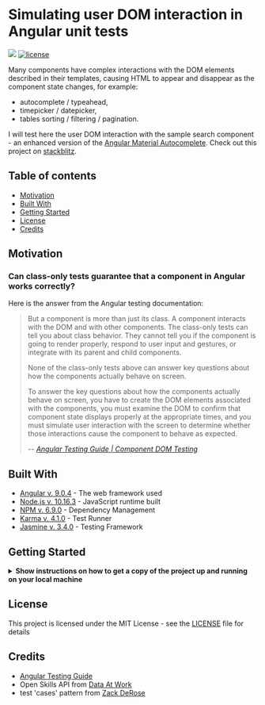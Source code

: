 # Simulating user DOM interaction in Angular unit tests <!-- omit in toc -->

<a href="https://github.com/crappylime/angular-test-typeahead/commits/master"><img src="https://img.shields.io/github/last-commit/crappylime/angular-test-typeahead.svg?style=plasticr"/></a>
[![license](https://img.shields.io/github/license/crappylime/angular-test-typeahead.svg)](https://github.com/crappylime/angular-test-typeahead/blob/master/LICENSE)

Many components have complex interactions with the DOM elements described in their templates, causing HTML to appear and disappear as the component state changes, for example:

- autocomplete / typeahead,
- timepicker / datepicker,
- tables sorting / filtering / pagination.

I will test here the user DOM interaction with the sample search component - an enhanced version of the [Angular Material Autocomplete]().
Check out this project on [stackblitz](https://stackblitz.com/github/crappylime/angular-test-typeahead).

## Table of contents <!-- omit in toc -->

- [Motivation](#motivation)
- [Built With](#built-with)
- [Getting Started](#getting-started)
- [License](#license)
- [Credits](#credits)

## Motivation

### Can class-only tests guarantee that a component in Angular works correctly? <!-- omit in toc -->

Here is the answer from the Angular testing documentation:

> But a component is more than just its class. A component interacts with the DOM and with other components. The class-only tests can tell you about class behavior. They cannot tell you if the component is going to render properly, respond to user input and gestures, or integrate with its parent and child components.
>
> None of the class-only tests above can answer key questions about how the components actually behave on screen.
>
> To answer the key questions about how the components actually behave on screen, you have to create the DOM elements associated with the components, you must examine the DOM to confirm that component state displays properly at the appropriate times, and you must simulate user interaction with the screen to determine whether those interactions cause the component to behave as expected.
>
> -- <cite>[Angular Testing Guide | Component DOM Testing](https://angular.io/guide/testing#component-dom-testing)</cite>

## Built With

- [Angular v. 9.0.4](https://angular.io) - The web framework used
- [Node.js v. 10.16.3](https://nodejs.org) - JavaScript runtime built
- [NPM v. 6.9.0](https://www.npmjs.com) - Dependency Management
- [Karma v. 4.1.0](https://karma-runner.github.io/) - Test Runner
- [Jasmine v. 3.4.0](https://jasmine.github.io/) - Testing Framework

## Getting Started

<details><summary><b>Show instructions on how to get a copy of the project up and running on your local machine</b></summary>

### Prerequisites <!-- omit in toc -->

- [VS Code](https://code.visualstudio.com) or other IDE
- [Node.js v. 10.16.3](https://nodejs.org) or higher

### Installing <!-- omit in toc -->

1.  Clone repo

    ```sh
    $ git clone https://github.com/crappylime/angular-test-typeahead.git
    ```

2.  Go to the project root

    ```sh
    $ cd angular-test-typeahead
    ```

3.  Install dependencies

    ```sh
    $ npm i
    ```

4.  Run tests

        ```sh
        $ npm test
        ```

    </details>

## License

This project is licensed under the MIT License - see the [LICENSE](LICENSE) file for details

## Credits

- [Angular Testing Guide](https://angular.io/guide/testing)
- Open Skills API from [Data At Work](http://dataatwork.org/)
- test 'cases' pattern from [Zack DeRose](https://blog.angularindepth.com/how-i-was-completely-wrong-about-setting-up-tearing-down-tests-d3f6501d1718)

